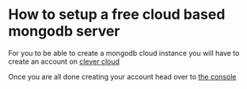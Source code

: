 # How to setup a free cloud based mongodb server

For you to be able to create a mongodb cloud instance you will have to create an account on [clever cloud](https://clever-cloud.com/)

Once you are all done creating your account head over to [the console](https://console.clever-cloud.com/)